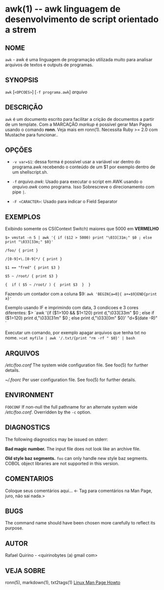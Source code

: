 awk(1) -- awk linguagem de desenvolvimento de script orientado a strem 
===============================================

NOME
----

`awk` - awk é uma linguagem de programação utilizada muito para analisar arquivos de textos e outputs de programas.

SYNOPSIS
--------

`awk` [`<OPCOES>`] [`-f programa.awk`] *arquivo*

DESCRIÇÃO
---------

`awk` é um documento escrito para facilitar a crição de documentos a partir de um template.
Com a MARCAÇÃO *markup* é possível gerar Man Pages usando o comando **ronn**. Veja mais em ronn(1).
Necessita Ruby >= 2.0 com Mustache para funcionar..

OPÇÕES
------

* `-v var=$1`:
  dessa forma é possível usar a variável var dentro do programa.awk recebendo o conteúdo de um $1 por exemplo dentro de um shellscript.sh.

* `-f` *arquivo.awk*:
  Usado para executar o script em AWK usando o *arquivo.awk* como programa. Isso
  Sobrescreve o direcionamento com pipe `|`.
* `-F <CARACTER>`:
	Usado para indicar o Field Separator


EXEMPLOS
--------

Exibindo somente os CS(Context Switch) maiores que 5000 em **VERMELHO**

   `$> vmstat -n 5 | awk '{ if ($12 > 5000) print "\033[31m;" $0 ; else print "\033[33m;" $0}'`



`/foo/ { print }`


`/[0-9]+\.[0-9]*/ { print }`


`$1 == "fred" { print $3 }`


`$5 ~ /root/ { print $3 }`


`{ 
  if ( $5 ~ /root/ ) { 
          print $3 
  } 
}`

Fazendo um contador com a coluna $9:
`awk 'BEGIN{a=0}{ a+=$9}END{print a}'`


   Exemplo usando IF e imprimindo com data, 3 condicoes e 3 cores diferentes:
$> `awk '{if ($1>100 && $1<120) print d,"\033[33m" $0 ; else if ($1>120) print d,"\033[31m" $0 ; else print d,"\033[0m" $0}' "d=$(date -R)" `

Executar um comando, por exemplo apagar arquivos que tenha txt no nome.
	`>cat myfile | awk '/.txt/{print "rm -rf " $0}' | bash`



ARQUIVOS
--------


*/etc/foo.conf*
  The system wide configuration file. See foo(5) for further details.

*~/.foorc*
  Per user configuration file. See foo(5) for further details.

ENVIRONMENT
-----------

`FOOCONF`
  If non-null the full pathname for an alternate system wide */etc/foo.conf*.
  Overridden by the `-c` option.

DIAGNOSTICS
-----------

The following diagnostics may be issued on stderr:

**Bad magic number.**
  The input file does not look like an archive file.

**Old style baz segments.**
  `foo` can only handle new style baz segments. COBOL object libraries are not
  supported in this version.

COMENTARIOS
-----------

Coloque seus comentários aqui...
<- Tag para comentários na Man Page, juro, não sai nada.>

BUGS
----

The command name should have been chosen more carefully to reflect its
purpose.

AUTOR
-----

Rafael Quirino - <quirinobytes (a) gmail com>

VEJA SOBRE
----------

ronn(5), markdown(1), txt2tags(1) [Linux Man Page Howto](
http://www.schweikhardt.net/man_page_howto.html)
